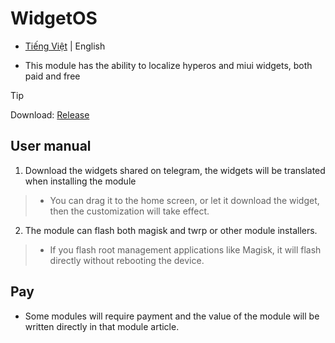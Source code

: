# WidgetOS

+ [Tiếng Việt](./README.md) | English

+ This module has the ability to localize hyperos and miui widgets, both paid and free

> [!Tip]
> Download: [Release](https://github.com/Zenlua/Widget/releases)

**User manual**
---

1. Download the widgets shared on telegram, the widgets will be translated when installing the module

> - You can drag it to the home screen, or let it download the widget, then the customization will take effect.

2. The module can flash both magisk and twrp or other module installers.

> + If you flash root management applications like Magisk, it will flash directly without rebooting the device.

**Pay**
---

+ Some modules will require payment and the value of the module will be written directly in that module article.
